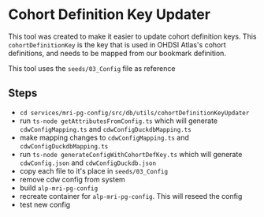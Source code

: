 # Cohort Definition Key Updater

This tool was created to make it easier to update cohort definition keys. This `cohortDefinitionKey` is the key that is used in OHDSI Atlas's cohort definitions, and needs to be mapped from our bookmark definition.

This tool uses the `seeds/03_Config` file as reference

## Steps

- `cd services/mri-pg-config/src/db/utils/cohortDefinitionKeyUpdater`
- run `ts-node getAttributesFromConfig.ts` which will generate `cdwConfigMapping.ts` and `cdwConfigDuckdbMapping.ts`
- make mapping changes to `cdwConfigMapping.ts` and `cdwConfigDuckdbMapping.ts`
- run `ts-node generateConfigWithCohortDefKey.ts` which will generate `cdwConfig.json` and `cdwConfigDuckdb.json`
- copy each file to it's place in `seeds/03_Config`
- remove cdw config from system
- build `alp-mri-pg-config`
- recreate container for `alp-mri-pg-config`. This will reseed the config
- test new config
